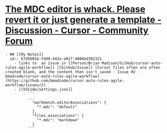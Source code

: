 # [The MDC editor is whack. Please revert it or just generate a template - Discussion - Cursor - Community Forum](https://forum.cursor.com/t/the-mdc-editor-is-whack-please-revert-it-or-just-generate-a-template/50906/5)
	- ## [[My Notes]]
	  id:: 67d5601b-fdd9-442a-a917-4006bd302321
		- links to  an issue in [[Person/Brian Madison/GitHub/cursor-auto-rules-agile-workflow]] [[GitHub/Issue]] [Cursor files often are often created blank, and the content then isn't saved · Issue #2 · bmadcode/cursor-auto-rules-agile-workflow](https://github.com/bmadcode/cursor-auto-rules-agile-workflow/issues/2)
		- [[VSCode/settings.json]]
			- ```
			  ...
			    "workbench.editorAssociations": {
			      "*.mdc": "default"
			    },
			    "files.associations": {
			      "*.mdc": "markdown"
			    }
			  ```